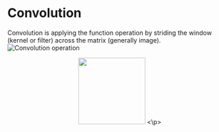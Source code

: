 # Convolution

Convolution is applying the function operation by striding the window (kernel or filter) across the matrix (generally image).
![Convolution operation](https://raw.githubusercontent.com/mingruimingrui/Convolution-neural-networks-made-easy-with-keras/master/imgs/filtering-many-to-one.gif)
<p align='center'>
<img width='150' height='150' src="https://raw.githubusercontent.com/mingruimingrui/Convolution-neural-networks-made-easy-with-keras/master/imgs/filtering-many-to-one.gif">
 <\p>


